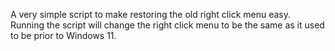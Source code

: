 A very simple script to make restoring the old right click menu easy. Running the script will change the right click menu to be the same as it used to be prior to Windows 11.
